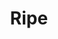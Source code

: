 ---
abv: 5.1%
alt:
availability: Keg
bitterness: 
description: This is our house Saison aged with fruit. Our intention with this beer is to continually make a Saison while changing the fruit regularly.
gravity: 
hops: 
ibu: 25
img: ripe.jpg
layout: beer
malt: 
modal-id: ripe
title: Ripe
on-tap: yup
sourness: 
style: Saison
---
